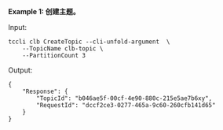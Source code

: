 **Example 1: 创建主题。**



Input: 

```
tccli clb CreateTopic --cli-unfold-argument  \
    --TopicName clb-topic \
    --PartitionCount 3
```

Output: 
```
{
    "Response": {
        "TopicId": "b046ae5f-00cf-4e90-880c-215e5ae7b6xy",
        "RequestId": "dccf2ce3-0277-465a-9c60-260cfb141d65"
    }
}
```

